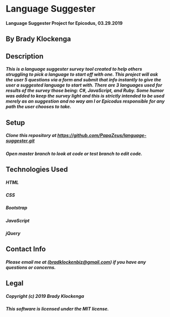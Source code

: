 # **Language Suggester**

#### Language Suggester Project for Epicodus, 03.29.2019

## **By Brady Klockenga**

## **Description**

##### This is a language suggester survey tool created to help others struggling to pick a language to start off with one. This project will ask the user 5 questions via a form and submit that info instantly to give the user a suggested language to start with. There are 3 languages used for results of the survey those being: C#, JavaScript, and Ruby. Some humor was added to keep the survey light and this is strictly intended to be used merely as an suggestion and no way am I or Epicodus responsible for any path the user chooses to take. 

## **Setup**

##### Clone this repository at https://github.com/PapaZeus/language-suggester.git
##### Open master branch to look at code or test branch to edit code.

## **Technologies Used**

##### HTML
##### CSS
##### Bootstrap
##### JavaScript
##### jQuery

## **Contact Info**

##### Please email me at (bradklockenbiz@gmail.com) if you have any questions or concerns.

## **Legal**

##### Copyright (c) 2019 Brady Klockenga

##### This software is licensed under the MIT license.
